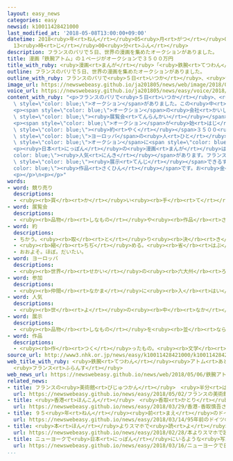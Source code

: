 ```yaml
---
layout: easy_news
categories: easy
newsid: k10011428421000
last_modified_at: '2018-05-08T13:00:00+09:00'
datetime: 2018<ruby>年<rt>ねん</rt></ruby>05<ruby>月<rt>がつ</rt></ruby>08<ruby>日<rt>にち</rt></ruby>
  13<ruby>時<rt>じ</rt></ruby>00<ruby>分<rt>ふん</rt></ruby>
description: フランスのパリで５日、世界の漫画を集めたオークションがありました。
title: 漫画「鉄腕アトム」の１ページがオークションで３５００万円
title_with_ruby: <ruby>漫画<rt>まんが</rt></ruby>「<ruby>鉄腕<rt>てつわん</rt></ruby>アトム」の１ページがオークションで３５００<ruby>万<rt>まん</rt></ruby><ruby>円<rt>えん</rt></ruby>
outline: フランスのパリで５日、世界の漫画を集めたオークションがありました。
outline_with_ruby: フランスのパリで<ruby>５日<rt>いつか</rt></ruby>、<ruby>世界<rt>せかい</rt></ruby>の<ruby>漫画<rt>まんが</rt></ruby>を<ruby>集<rt>あつ</rt></ruby>めたオークションがありました。
image_url: https://newswebeasy.github.io/ja201805/news/web/image/2018/05/06/K10011428421_1805060050_1805060051_01_02.jpg
voice_url: https://newswebeasy.github.io/ja201805/news/easy/voice/2018/05/08/k10011428421000.mp4
content_with_ruby: "<p>フランスのパリで<ruby>５日<rt>いつか</rt></ruby>、<ruby>世界<rt>せかい</rt></ruby>の<ruby>漫画<rt>まんが</rt></ruby>を<ruby>集<rt>あつ</rt></ruby>めた<span\
  \ style=\"color: blue;\">オークション</span>がありました。この<ruby>中<rt>なか</rt></ruby>には、<ruby>有名<rt>ゆうめい</rt></ruby>な<ruby>漫画<rt>まんが</rt></ruby><ruby>家<rt>か</rt></ruby>の<ruby>手塚治虫<rt>てづかおさむ</rt></ruby>さんがかいたという「<ruby>鉄腕<rt>てつわん</rt></ruby>アトム」の<ruby>絵<rt>え</rt></ruby>もありました。</p>\n\
  <p><span style=\"color: blue;\">オークション</span>の<ruby>会社<rt>かいしゃ</rt></ruby>によると、この<ruby>絵<rt>え</rt></ruby>は、<ruby>手塚<rt>てづか</rt></ruby>さんが６０<ruby>年<rt>ねん</rt></ruby>ぐらい<ruby>前<rt>まえ</rt></ruby>の<ruby>雑誌<rt>ざっし</rt></ruby>に<ruby>出<rt>だ</rt></ruby>した<ruby>漫画<rt>まんが</rt></ruby>の１ページです。オーストラリアに<ruby>住<rt>す</rt></ruby>む<ruby>人<rt>ひと</rt></ruby>が、<ruby>手塚<rt>てづか</rt></ruby>さんの<ruby>漫画<rt>まんが</rt></ruby>の<span\
  \ style=\"color: blue;\"><ruby>展覧会<rt>てんらんかい</rt></ruby></span>で<ruby>買<rt>か</rt></ruby>ったものです。</p>\n\
  <p><span style=\"color: blue;\">オークション</span>が<ruby>始<rt>はじ</rt></ruby>まるとどんどん<ruby>値段<rt>ねだん</rt></ruby>が<ruby>上<rt>あ</rt></ruby>がって、<ruby>日本<rt>にっぽん</rt></ruby>のお<ruby>金<rt>かね</rt></ruby>で<span\
  \ style=\"color: blue;\"><ruby>約<rt>やく</rt></ruby></span>３５００<ruby>万<rt>まん</rt></ruby><ruby>円<rt>えん</rt></ruby>になりました。この<ruby>日<rt>ひ</rt></ruby>のいちばん<ruby>高<rt>たか</rt></ruby>い<ruby>値段<rt>ねだん</rt></ruby>でした。<ruby>会社<rt>かいしゃ</rt></ruby>は、この<ruby>絵<rt>え</rt></ruby>を<ruby>買<rt>か</rt></ruby>った<ruby>人<rt>ひと</rt></ruby>は<span\
  \ style=\"color: blue;\">ヨーロッパ</span>の<ruby>人<rt>ひと</rt></ruby>で、<ruby>電話<rt>でんわ</rt></ruby>で<span\
  \ style=\"color: blue;\">オークション</span>に<span style=\"color: blue;\"><ruby>参加<rt>さんか</rt></ruby></span>したと<ruby>言<rt>い</rt></ruby>っています。</p>\n\
  <p><ruby>日本<rt>にっぽん</rt></ruby>の<ruby>漫画<rt>まんが</rt></ruby>はフランスで<span style=\"\
  color: blue;\"><ruby>人気<rt>にんき</rt></ruby></span>があります。フランス<ruby>人<rt>じん</rt></ruby>の<ruby>男性<rt>だんせい</rt></ruby>は「この<ruby>絵<rt>え</rt></ruby>は、<ruby>美術館<rt>びじゅつかん</rt></ruby>に<span\
  \ style=\"color: blue;\"><ruby>展示<rt>てんじ</rt></ruby></span>できるすばらしい<span style=\"\
  color: blue;\"><ruby>作品<rt>さくひん</rt></ruby></span>です。お<ruby>金<rt>かね</rt></ruby>があったら<ruby>私<rt>わたし</rt></ruby>が<ruby>買<rt>か</rt></ruby>いたかったです」と<ruby>残念<rt>ざんねん</rt></ruby>そうに<ruby>話<rt>はな</rt></ruby>していました。</p>\n\
  <p></p>\n<p></p>"
words:
- word: 競り売り
  descriptions:
  - <ruby><rb>買</rb><rt>か</rt></ruby>い<ruby><rb>手</rb><rt>て</rt></ruby>に<ruby><rb>競争</rb><rt>きょうそう</rt></ruby>で<ruby><rb>値段</rb><rt>ねだん</rt></ruby>をつけさせ、いちばん<ruby><rb>高</rb><rt>たか</rt></ruby>い<ruby><rb>値段</rb><rt>ねだん</rt></ruby>をつけた<ruby><rb>人</rb><rt>ひと</rt></ruby>に、その<ruby><rb>品物</rb><rt>しなもの</rt></ruby>を<ruby><rb>売</rb><rt>う</rt></ruby>る<ruby><rb>方法</rb><rt>ほうほう</rt></ruby>。<ruby><rb>競売</rb><rt>きょうばい</rt></ruby>。オークション。せり。
- word: 展覧会
  descriptions:
  - <ruby><rb>品物</rb><rt>しなもの</rt></ruby>や<ruby><rb>作品</rb><rt>さくひん</rt></ruby>を<ruby><rb>並</rb><rt>なら</rt></ruby>べて、たくさんの<ruby><rb>人</rb><rt>ひと</rt></ruby>に<ruby><rb>見</rb><rt>み</rt></ruby>せる<ruby><rb>会</rb><rt>かい</rt></ruby>。
- word: 約
  descriptions:
  - ちかう。<ruby><rb>取</rb><rt>と</rt></ruby>り<ruby><rb>決</rb><rt>き</rt></ruby>める。
  - <ruby><rb>縮</rb><rt>ちぢ</rt></ruby>める。<ruby><rb>省</rb><rt>はぶ</rt></ruby>く。<ruby><rb>簡単</rb><rt>かんたん</rt></ruby>にする。
  - おおよそ。ほぼ。だいたい。
- word: ヨーロッパ
  descriptions:
  - <ruby><rb>世界</rb><rt>せかい</rt></ruby>の<ruby><rb>六大州</rb><rt>ろくだいしゅう</rt></ruby>の<ruby><rb>一</rb><rt>ひと</rt></ruby>つ。アジアの<ruby><rb>北西</rb><rt>ほくせい</rt></ruby>、アフリカの<ruby><rb>北</rb><rt>きた</rt></ruby>にある。<ruby><rb>産業</rb><rt>さんぎょう</rt></ruby>や<ruby><rb>文化</rb><rt>ぶんか</rt></ruby>が<ruby><rb>発達</rb><rt>はったつ</rt></ruby>した<ruby><rb>国</rb><rt>くに</rt></ruby>が<ruby><rb>多</rb><rt>おお</rt></ruby>い。
- word: 参加
  descriptions:
  - <ruby><rb>仲間</rb><rt>なかま</rt></ruby>に<ruby><rb>入</rb><rt>はい</rt></ruby>ること。
- word: 人気
  descriptions:
  - <ruby><rb>世</rb><rt>よ</rt></ruby>の<ruby><rb>中</rb><rt>なか</rt></ruby>の<ruby><rb>人</rb><rt>ひと</rt></ruby>たちのよい<ruby><rb>評判</rb><rt>ひょうばん</rt></ruby>。
- word: 展示
  descriptions:
  - <ruby><rb>品物</rb><rt>しなもの</rt></ruby>を<ruby><rb>並</rb><rt>なら</rt></ruby>べて、<ruby><rb>多</rb><rt>おお</rt></ruby>くの<ruby><rb>人</rb><rt>ひと</rt></ruby>に<ruby><rb>見</rb><rt>み</rt></ruby>せること。
- word: 作品
  descriptions:
  - <ruby><rb>作</rb><rt>つく</rt></ruby>ったもの。<ruby><rb>文学</rb><rt>ぶんがく</rt></ruby>・<ruby><rb>音楽</rb><rt>おんがく</rt></ruby>・<ruby><rb>美術</rb><rt>びじゅつ</rt></ruby>などで、<ruby><rb>作者</rb><rt>さくしゃ</rt></ruby>が<ruby><rb>創造</rb><rt>そうぞう</rt></ruby>したもの。
source_url: http://www3.nhk.or.jp/news/easy/k10011428421000/k10011428421000.html
web_title_with_ruby: <ruby>鉄腕<rt>てつわん</rt></ruby><ruby>アトム<rt>あとむ</rt></ruby>の「<ruby>原画<rt>げんが</rt></ruby>」<ruby>約<rt>やく</rt></ruby>3500<ruby>万円<rt>まんえん</rt></ruby>で<ruby>落札<rt>らくさつ</rt></ruby>
  <ruby>フランス<rt>ふらんす</rt></ruby>
web_news_url: https://newswebeasy.github.io/news/web/2018/05/06/鉄腕アトムの原画約3500万円で落札-フランス
related_news:
- title: フランスの<ruby>美術館<rt>びじゅつかん</rt></ruby>　<ruby>半分<rt>はんぶん</rt></ruby><ruby>以上<rt>いじょう</rt></ruby>の<ruby>絵<rt>え</rt></ruby>が<ruby>偽物<rt>にせもの</rt></ruby>だったと<ruby>謝<rt>あやま</rt></ruby>る
  url: https://newswebeasy.github.io/news/easy/2018/05/02/フランスの美術館-半分以上の絵が偽物だったと謝る
- title: <ruby>香港<rt>ほんこん</rt></ruby>　<ruby>香取<rt>かとり</rt></ruby><ruby>慎吾<rt>しんご</rt></ruby>さんが<ruby>壁<rt>かべ</rt></ruby>にかいた<ruby>絵<rt>え</rt></ruby>を<ruby>見<rt>み</rt></ruby>せる
  url: https://newswebeasy.github.io/news/easy/2018/03/29/香港-香取慎吾さんが壁にかいた絵を見せる
- title: ９５<ruby>年<rt>ねん</rt></ruby><ruby>前<rt>まえ</rt></ruby>のドイツのカメラが３<ruby>億<rt>おく</rt></ruby><ruby>円<rt>えん</rt></ruby><ruby>以上<rt>いじょう</rt></ruby>になる
  url: https://newswebeasy.github.io/news/easy/2018/03/14/95年前のドイツのカメラが3億円以上になる
- title: <ruby>本<rt>ほん</rt></ruby>よりスマホで<ruby>読<rt>よ</rt></ruby>む<ruby>漫画<rt>まんが</rt></ruby>の<ruby>売<rt>う</rt></ruby>り<ruby>上<rt>あ</rt></ruby>げのほうが<ruby>多<rt>おお</rt></ruby>くなる
  url: https://newswebeasy.github.io/news/easy/2018/02/28/本よりスマホで読む漫画の売り上げのほうが多くなる
- title: ニューヨークで<ruby>日本<rt>にっぽん</rt></ruby>にいるような<ruby>写真<rt>しゃしん</rt></ruby>が<ruby>撮<rt>と</rt></ruby>れるイベント
  url: https://newswebeasy.github.io/news/easy/2018/03/16/ニューヨークで日本にいるような写真が撮れるイベント
...
```

